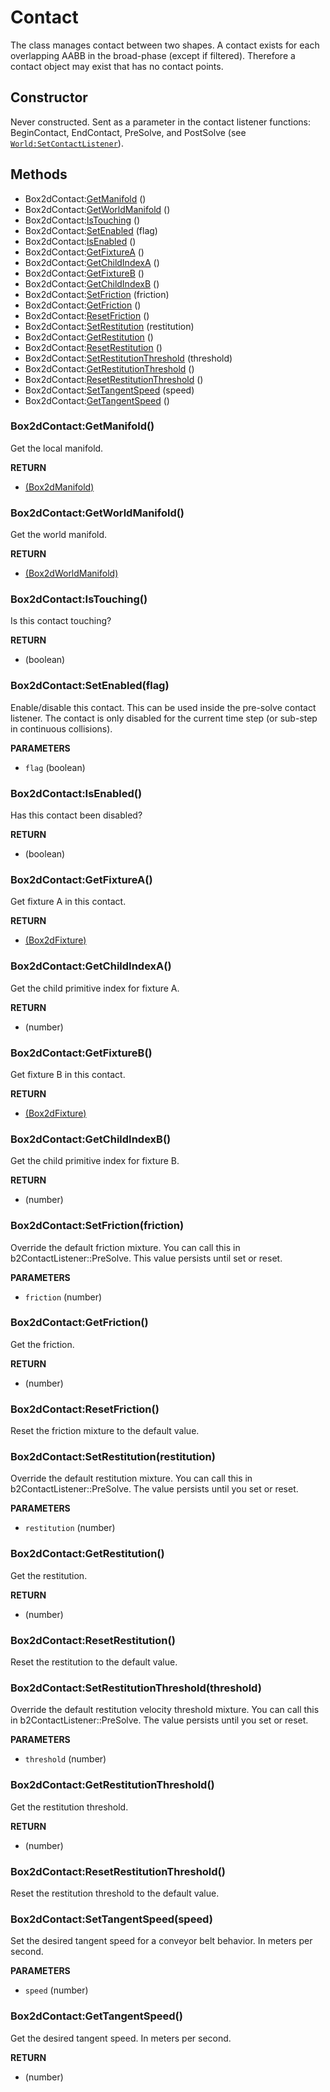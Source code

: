 # Contact
The class manages contact between two shapes. A contact exists for each overlapping AABB in the broad-phase (except if filtered). Therefore a contact object may exist that has no contact points.

## Constructor
Never constructed. Sent as a parameter in the contact listener functions: BeginContact, EndContact, PreSolve, and PostSolve (see [`World:SetContactListener`](World.md#box2dworldsetcontactlistenerlistener)).

## Methods

* Box2dContact:[GetManifold](#box2dcontactgetmanifold) ()
* Box2dContact:[GetWorldManifold](#box2dcontactgetworldmanifold) ()
* Box2dContact:[IsTouching](#box2dcontactistouching) ()
* Box2dContact:[SetEnabled](#box2dcontactsetenabledflag) (flag)
* Box2dContact:[IsEnabled](#box2dcontactisenabled) ()
* Box2dContact:[GetFixtureA](#box2dcontactgetfixturea) ()
* Box2dContact:[GetChildIndexA](#box2dcontactgetchildindexa) ()
* Box2dContact:[GetFixtureB](#box2dcontactgetfixtureb) ()
* Box2dContact:[GetChildIndexB](#box2dcontactgetchildindexb) ()
* Box2dContact:[SetFriction](#box2dcontactsetfrictionfriction) (friction)
* Box2dContact:[GetFriction](#box2dcontactgetfriction) ()
* Box2dContact:[ResetFriction](#box2dcontactresetfriction) ()
* Box2dContact:[SetRestitution](#box2dcontactsetrestitutionrestitution) (restitution)
* Box2dContact:[GetRestitution](#box2dcontactgetrestitution) ()
* Box2dContact:[ResetRestitution](#box2dcontactresetrestitution) ()
* Box2dContact:[SetRestitutionThreshold](#box2dcontactsetrestitutionthresholdthreshold) (threshold)
* Box2dContact:[GetRestitutionThreshold](#box2dcontactgetrestitutionthreshold) ()
* Box2dContact:[ResetRestitutionThreshold](#box2dcontactresetrestitutionthreshold) ()
* Box2dContact:[SetTangentSpeed](#box2dcontactsettangentspeedspeed) (speed)
* Box2dContact:[GetTangentSpeed](#box2dcontactgettangentspeed) ()

### Box2dContact:GetManifold()
Get the local manifold.

**RETURN**
* [(Box2dManifold)](Box2dManifold.md)

### Box2dContact:GetWorldManifold()
Get the world manifold.

**RETURN**
* [(Box2dWorldManifold)](Box2dWorldManifold.md)

### Box2dContact:IsTouching()
Is this contact touching?

**RETURN**
* (boolean)

### Box2dContact:SetEnabled(flag)
Enable/disable this contact. This can be used inside the pre-solve
contact listener. The contact is only disabled for the current
time step (or sub-step in continuous collisions).

**PARAMETERS**
* `flag` (boolean)

### Box2dContact:IsEnabled()
Has this contact been disabled?

**RETURN**
* (boolean)

### Box2dContact:GetFixtureA()
Get fixture A in this contact.

**RETURN**
* [(Box2dFixture)](Fixture.md)

### Box2dContact:GetChildIndexA()
Get the child primitive index for fixture A.

**RETURN**
* (number)

### Box2dContact:GetFixtureB()
Get fixture B in this contact.

**RETURN**
* [(Box2dFixture)](Fixture.md)

### Box2dContact:GetChildIndexB()
Get the child primitive index for fixture B.

**RETURN**
* (number)

### Box2dContact:SetFriction(friction)
Override the default friction mixture. You can call this in b2ContactListener::PreSolve.
This value persists until set or reset.

**PARAMETERS**
* `friction` (number)

### Box2dContact:GetFriction()
Get the friction.

**RETURN**
* (number)

### Box2dContact:ResetFriction()
Reset the friction mixture to the default value.

### Box2dContact:SetRestitution(restitution)
Override the default restitution mixture. You can call this in b2ContactListener::PreSolve.
The value persists until you set or reset.

**PARAMETERS**
* `restitution` (number)

### Box2dContact:GetRestitution()
Get the restitution.

**RETURN**
* (number)

### Box2dContact:ResetRestitution()
Reset the restitution to the default value.

### Box2dContact:SetRestitutionThreshold(threshold)
Override the default restitution velocity threshold mixture. You can call this in b2ContactListener::PreSolve.
The value persists until you set or reset.

**PARAMETERS**
* `threshold` (number)

### Box2dContact:GetRestitutionThreshold()
Get the restitution threshold.

**RETURN**
* (number)

### Box2dContact:ResetRestitutionThreshold()
Reset the restitution threshold to the default value.

### Box2dContact:SetTangentSpeed(speed)
Set the desired tangent speed for a conveyor belt behavior. In meters per second.

**PARAMETERS**
* `speed` (number)

### Box2dContact:GetTangentSpeed()
Get the desired tangent speed. In meters per second.

**RETURN**
* (number)
